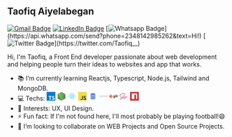 ## Taofiq Aiyelabegan
[![Gmail Badge](https://img.shields.io/badge/-Gmail-c14438?style=flat-square&logo=Gmail&logoColor=white&link=mailto:contato.taofiqaiyelabegan45@gmail.com)](mailto:taofiqaiyelabegan45@gmail.com)
[![LinkedIn Badge](https://img.shields.io/badge/-LinkedIn-000?style=flat-square&labelColor=blue&logo=linkedin&logoColor=white&link=https://www.linkedin.com/in/taofiq-aiyelabegan-6241a1139/)](https://www.linkedin.com/in/taofiq-aiyelabegan-6241a1139/)
[![Whatsapp Badge](https://img.shields.io/badge/-Whatsapp-4CA143?style=flat-square&labelColor=4CA143&logo=whatsapp&logoColor=white&link=https://api.whatsapp.com/send?phone=2348142985262&text=Hi!)](https://api.whatsapp.com/send?phone=2348142985262&text=Hi!)
[![Twitter Badge](https://img.shields.io/badge/-Twitter-1da1f2?style=flat-square&labelColor=1da1f2&logo=twitter&logoColor=white&link=https://twitter.com/Taofiq__)](https://twitter.com/Taofiq__)


Hi, I'm Taofiq, a Front End developer passionate about web development and helping people turn their ideas to websites and app that works.

- :books: I’m currently learning Reactjs, Typescript, Node.js, Tailwind and MongoDB.
- :computer: Techs: <img height="20" src="https://raw.githubusercontent.com/github/explore/80688e429a7d4ef2fca1e82350fe8e3517d3494d/topics/typescript/typescript.png">  <img height="20" src="https://raw.githubusercontent.com/github/explore/80688e429a7d4ef2fca1e82350fe8e3517d3494d/topics/nodejs/nodejs.png">  <img height="20" src="https://raw.githubusercontent.com/github/explore/80688e429a7d4ef2fca1e82350fe8e3517d3494d/topics/react/react.png">  <img height="20" src="https://raw.githubusercontent.com/github/explore/80688e429a7d4ef2fca1e82350fe8e3517d3494d/topics/javascript/javascript.png">  <img height="20" src="https://raw.githubusercontent.com/github/explore/80688e429a7d4ef2fca1e82350fe8e3517d3494d/topics/sql/sql.png"> <img height="20" src="https://raw.githubusercontent.com/github/explore/80688e429a7d4ef2fca1e82350fe8e3517d3494d/topics/express/express.png"> <img height="20" src="https://raw.githubusercontent.com/github/explore/80688e429a7d4ef2fca1e82350fe8e3517d3494d/topics/git/git.png"> <img height="20" src="https://raw.githubusercontent.com/github/explore/80688e429a7d4ef2fca1e82350fe8e3517d3494d/topics/sass/sass.png"> <img height="20" src="https://raw.githubusercontent.com/github/explore/80688e429a7d4ef2fca1e82350fe8e3517d3494d/topics/npm/npm.png"> 
- :pushpin: Interests: UX, UI Design.
- ⚡ Fun fact: If I'm not found here, I'll most probably be playing football!😄
- 👯 I’m looking to collaborate on WEB Projects and Open Source Projects.


